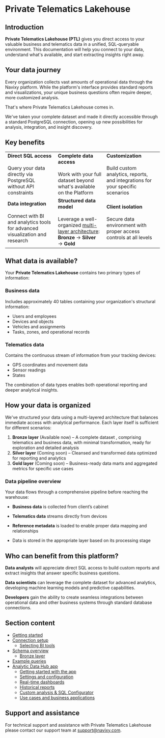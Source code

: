 # Private Telematics Lakehouse

## Introduction

**Private Telematics Lakehouse (PTL)** gives you direct access to your valuable business and telematics data in a unified, SQL-queryable environment. This documentation will help you connect to your data, understand what's available, and start extracting insights right away.

## Your data journey

Every organization collects vast amounts of operational data through the Navixy platform. While the platform's interface provides standard reports and visualizations, your unique business questions often require deeper, more customized analysis.

That's where Private Telematics Lakehouse comes in.

We've taken your complete dataset and made it directly accessible through a standard PostgreSQL connection, opening up new possibilities for analysis, integration, and insight discovery.

## Key benefits

|     |     |     |
| --- | --- | --- |
| **Direct SQL access**<br><br>Query your data directly via PostgreSQL without API constraints | **Complete data access**<br><br>Work with your full dataset beyond what's available on the Platform | **Customization**<br><br>Build custom analytics, reports, and integrations for your specific scenarios |
| **Data integration**<br><br>Connect with BI and analytics tools for advanced visualization and research | **Structured data model**<br><br>Leverage a well-organized [multi-layer architecture](https://squaregps.atlassian.net/wiki/spaces/DTP/pages/edit-v2/3208282113?draftShareId#How-your-data-is-organized):  <br>**Bronze** → **Silver** → **Gold** | **Client isolation**<br><br>Secure data environment with proper access controls at all levels |

## What data is available?

Your **Private Telematics Lakehouse** contains two primary types of information:

### **Business data**

Includes approximately 40 tables containing your organization's structural information:

- Users and employees
- Devices and objects
- Vehicles and assignments
- Tasks, zones, and operational records

### **Telematics data**

Contains the continuous stream of information from your tracking devices:

- GPS coordinates and movement data
- Sensor readings
- States

The combination of data types enables both operational reporting and deeper analytical insights.

## How your data is organized

We've structured your data using a multi-layered architecture that balances immediate access with analytical performance. Each layer itself is sufficient for different scenarios:

1. **Bronze layer** (Available now) – A complete dataset , comprising telematics and business data, with minimal transformation, ready for exploration and detailed analysis
2. **Silver layer** (Coming soon) – Cleansed and transformed data optimized for reporting and analytics
3. **Gold layer** (Coming soon) – Business-ready data marts and aggregated metrics for specific use cases

### Data pipeline overview

Your data flows through a comprehensive pipeline before reaching the warehouse:

- **Business data** is collected from client’s cabinet

- **Telematics data** streams directly from devices

- **Reference metadata** is loaded to enable proper data mapping and relationships

- Data is stored in the appropriate layer based on its processing stage

## Who can benefit from this platform?

**Data analysts** will appreciate direct SQL access to build custom reports and extract insights that answer specific business questions.

**Data scientists** can leverage the complete dataset for advanced analytics, developing machine learning models and predictive capabilities.

**Developers** gain the ability to create seamless integrations between operational data and other business systems through standard database connections.

## Section content

- [Getting started](./private-telematics-lakehouse/getting-started.md)
- [Connection setup](./private-telematics-lakehouse/connection-setup.md)
  - [Selecting BI tools](./private-telematics-lakehouse/connection-setup/selecting-bi-tools.md)
- [Schema overview](./private-telematics-lakehouse/schema-overview.md)
  - [Bronze layer](./private-telematics-lakehouse/schema-overview/bronze-layer.md)
- [Example queries](./private-telematics-lakehouse/example-queries.md)
- [Analytic Data Hub app](./private-telematics-lakehouse/analytic-data-hub-app.md)
  - [Getting started with the app](./private-telematics-lakehouse/analytic-data-hub-app/getting-started-with-the-app.md)
  - [Settings and configuration](./private-telematics-lakehouse/analytic-data-hub-app/settings-and-configuration.md)
  - [Real-time dashboards](./private-telematics-lakehouse/analytic-data-hub-app/real-time-dashboards.md)
  - [Historical reports](./private-telematics-lakehouse/analytic-data-hub-app/historical-reports.md)
  - [Custom analysis & SQL Configurator](./private-telematics-lakehouse/analytic-data-hub-app/custom-analysis-sql-configurator.md)
  - [Use cases and business applications](./private-telematics-lakehouse/analytic-data-hub-app/use-cases-and-business-applications.md)

## Support and assistance

For technical support and assistance with Private Telematics Lakehouse please contact our support team at [support@navixy.com](mailto:support@navixy.com).